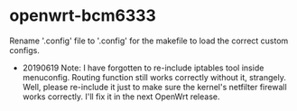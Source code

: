 # openwrt-bcm6333

Rename '.config<xxxxxxxxxx>' file to '.config' for the makefile to load the correct custom configs.
* 20190619 Note: I have forgotten to re-include iptables tool inside menuconfig. Routing function still works correctly without it, strangely. Well, please re-include it just to make sure the kernel's netfilter firewall works correctly. I'll fix it in the next OpenWrt release.
